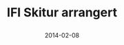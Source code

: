 ---
title: |
  IFI Skitur arrangert
tags: cyb, minor
year: 2014
date: 2014-02-08
sources:
  - https://www.facebook.com/events/540696609319381/permalink/594257657296609/ Ifi-skitur 2014 - Facebook
view: none
---